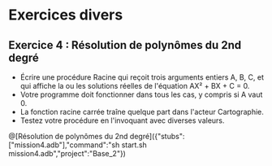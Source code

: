 # Exercices divers

## Exercice 4 : Résolution de polynômes du 2nd degré

* Écrire une procédure Racine qui reçoit trois arguments entiers A, B, C, et qui affiche la ou les solutions réelles de l'équation AX² + BX + C = 0.
* Votre programme doit fonctionner dans tous les cas, y compris si A vaut 0.
* La fonction racine carrée traîne quelque part dans l'acteur Cartographie.
* Testez votre procédure en l'invoquant avec diverses valeurs. 

@[Résolution de polynômes du 2nd degré]({"stubs":["mission4.adb"],"command":"sh start.sh mission4.adb","project":"Base_2"})
